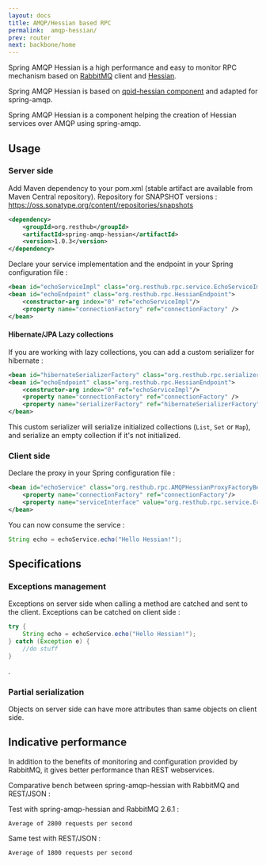 ```yaml
---
layout: docs
title: AMQP/Hessian based RPC
permalink:  amqp-hessian/
prev: router
next: backbone/home
---
```


<div class="toc"></div>

Spring AMQP Hessian is a high performance and easy to monitor RPC mechanism based on [RabbitMQ](http://www.rabbitmq.com/) client
and [Hessian](http://hessian.caucho.com/).

Spring AMQP Hessian is based on [qpid-hessian component](https://github.com/ebourg/qpid-hessian)
and adapted for spring-amqp.

Spring AMQP Hessian is a component helping the creation of Hessian services over AMQP
using spring-amqp.


## Usage

### Server side

Add Maven dependency to your pom.xml (stable artifact are available from Maven Central repository).
Repository for SNAPSHOT versions : <https://oss.sonatype.org/content/repositories/snapshots>

```xml
<dependency>
    <groupId>org.resthub</groupId>
    <artifactId>spring-amqp-hessian</artifactId>
    <version>1.0.3</version>
</dependency>
```

Declare your service implementation and the endpoint in your Spring configuration file :

```xml
<bean id="echoServiceImpl" class="org.resthub.rpc.service.EchoServiceImpl"/>
<bean id="echoEndpoint" class="org.resthub.rpc.HessianEndpoint">
    <constructor-arg index="0" ref="echoServiceImpl"/>
    <property name="connectionFactory" ref="connectionFactory" />
</bean>
```

#### Hibernate/JPA Lazy collections

If you are working with lazy collections, you can add a custom serializer for hibernate :

```xml
<bean id="hibernateSerializerFactory" class="org.resthub.rpc.serializer.HibernateSerializerFactory" />
<bean id="echoEndpoint" class="org.resthub.rpc.HessianEndpoint">
    <constructor-arg index="0" ref="echoServiceImpl"/>
    <property name="connectionFactory" ref="connectionFactory" />
    <property name="serializerFactory" ref="hibernateSerializerFactory" />
</bean>
```

This custom serializer will serialize initialized collections (`List`, `Set` or `Map`), and serialize an
empty collection if it's not initialized.


### Client side

Declare the proxy in your Spring configuration file :

```xml
<bean id="echoService" class="org.resthub.rpc.AMQPHessianProxyFactoryBean">
    <property name="connectionFactory" ref="connectionFactory"/>
    <property name="serviceInterface" value="org.resthub.rpc.service.EchoService"/>
</bean>
```

You can now consume the service :

```java
String echo = echoService.echo("Hello Hessian!");
```

## Specifications

### Exceptions management

Exceptions on server side when calling a method are catched and sent to the client.
Exceptions can be catched on client side :

```java
try {
    String echo = echoService.echo("Hello Hessian!");
} catch (Exception e) {
    //do stuff
}
```

.

### Partial serialization

Objects on server side can have more attributes than same objects on client side.

## Indicative performance

In addition to the benefits of monitoring and configuration provided by RabbitMQ,
it gives better performance than REST webservices.

Comparative bench between spring-amqp-hessian with RabbitMQ and REST/JSON :

Test with spring-amqp-hessian and RabbitMQ 2.6.1 :

```
Average of 2800 requests per second
```

Same test with REST/JSON :

```
Average of 1800 requests per second
```